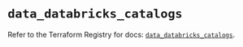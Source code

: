 # `data_databricks_catalogs`

Refer to the Terraform Registry for docs: [`data_databricks_catalogs`](https://registry.terraform.io/providers/databricks/databricks/1.48.0/docs/data-sources/catalogs).
